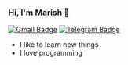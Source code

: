 ### Hi, I'm Marish 👋

[![Gmail Badge](https://img.shields.io/badge/-praveenmarish0059@gmail.com-red?style=flat-square&logo=Gmail&logoColor=white&link=mailto:praveenmarish0059@gmail.com)](mailto:praveenmarish0059@gmail.com)
[![Telegram Badge](https://img.shields.io/badge/-praveenmarish-violet?style=flat-square&logo=Telegram&logoColor=white&link=https://t.me/Maari0059)](https://t.me/Maari0059)

- I like to learn new things
- I love programming
